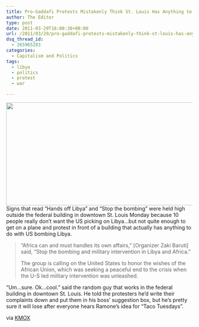 ```yaml
---
title: Pro-Gaddafi Protests Mistakenly Think St. Louis Has Anything to Do With Libya
author: The Editor
type: post
date: 2011-03-29T16:00:38+00:00
url: /2011/03/29/pro-gaddafi-protests-mistakenly-think-st-louis-has-anything-to-do-with-libya/
dsq_thread_id:
  - 265965283
categories:
  - Capitalism and Politics
tags:
  - libya
  - politics
  - protest
  - war

---
```

[<img class="aligncenter size-full wp-image-9466" title="libya_protestors" src="http://media.punchingkitty.com/wordpress/2011/03/libya_protestors.jpeg" alt="" width="600" height="277" />][1]Signs that read &#8220;Hands off Libya&#8221; and &#8220;Stop the bombing&#8221; were held high outside the federal building in downtown St. Louis Monday because 10 people really don&#8217;t want the US picking on Libya&#8230;but not quite enough to get on a plane and protest in front of a building that actually has anything to do with US bombing Libya.

> “Africa can and must handles its own affairs,” [Organizer Zaki Baruti] said, “Stop the bombing and military intervention in Libya and Africa.”
> 
> The group is calling on the United States to honor the wishes of the African Union, which was seeking a peaceful end to the crisis when the U-S led military intervention was unleashed.

&#8220;Um&#8230;sure. Ok&#8230;cool.&#8221; said the random guy that works in the federal building in downtown St. Louis. He told the protesters he&#8217;d write their complaints down and put them in his boss&#8217; suggestion box, but he&#8217;s pretty sure it will lose after everyone hears Ramone&#8217;s idea for &#8220;Taco Tuesdays&#8221;.

via <a href="http://stlouis.cbslocal.com/2011/03/28/pro-gaddafi-protestors-march-in-st-louis/" target="_blank">KMOX</a>

 [1]: http://media.punchingkitty.com/wordpress/2011/03/libya_protestors.jpeg